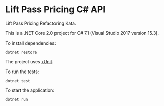 # Lift Pass Pricing C# API

Lift Pass Pricing Refactoring Kata.

This is a .NET Core 2.0 project for C# 7.1 (Visual Studio 2017 version 15.3).

To install dependencies:

    dotnet restore

The project uses [xUnit](https://xunit.github.io/).

To run the tests:

    dotnet test

To start the application:

    dotnet run
